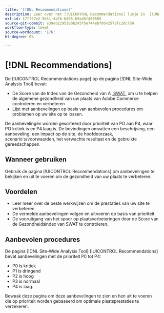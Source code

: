 ```yaml
---
title: '[!DNL Recommendations]'
description: Leer over het [!UICONTROL Recommendations] lusje in  [!DNL Site-Wide Analysis Tool], wanneer om het, zijn voordelen, en beste praktijken te gebruiken.
exl-id: 17ff57e2-5b51-4afb-b505-09e46f490509
source-git-commit: e39e0229538bb245fbe744ebfd642572fc2dc790
workflow-type: tm+mt
source-wordcount: '176'
ht-degree: 0%

---
```


# [!DNL Recommendations]

De [!UICONTROL Recommendations page] op de pagina [!DNL Site-Wide Analysis Tool] bevat:

* De Score van de Index van de Gezondheid van A [&#x200B; SWAT &#x200B;](#swat-health-index.md) om u te helpen de algemene gezondheid van uw plaats van Adobe Commerce controleren en verbeteren
* Lijst met aanbevelingen op basis van aanbevolen procedures om problemen op uw site op te lossen.

De aanbevelingen worden gesorteerd door prioriteit van PO aan P4, waar PO kritiek is en P4 laag is. De bevindingen omvatten een beschrijving, een aanbeveling, een impact op de site, de hoofdoorzaak, scenario&#39;s/voorwaarden, het verwachte resultaat en de gebruikte gereedschappen.

## Wanneer gebruiken

Gebruik de pagina [!UICONTROL Recommendations] om aanbevelingen te bekijken en uit te voeren om de gezondheid van uw plaats te verbeteren.

## Voordelen

* Leer meer over de beste werkwijzen om de prestaties van uw site te verbeteren.
* De vermelde aanbevelingen volgen en uitvoeren op basis van prioriteit.
* De vooruitgang van het spoor op plaatsverbeteringen door de Score van de Gezondheidsindex van SWAT te controleren.

## Aanbevolen procedures

De pagina [!DNL Site-Wide Analysis Tool] [!UICONTROL Recommendations] bevat aanbevelingen met de prioriteit P0 tot P4:

* P0 is kritiek
* P1 is dringend
* P2 is hoog
* P3 is normaal
* P4 is laag.

Bewaak deze pagina om deze aanbevelingen te zien en hen uit te voeren die op prioriteit worden gebaseerd om optimale plaatsprestaties te verzekeren.
